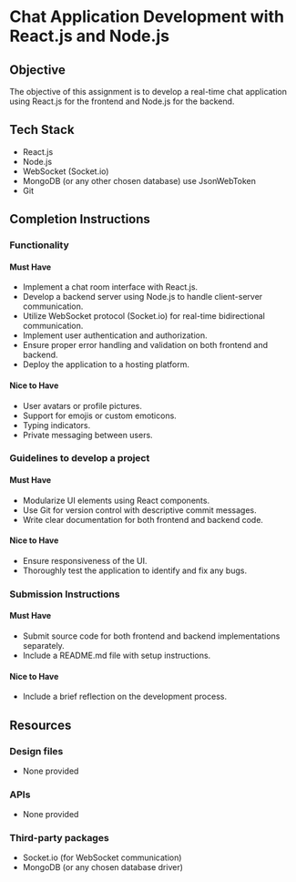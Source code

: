 # Chat Application Development with React.js and Node.js

## Objective

The objective of this assignment is to develop a real-time chat application using React.js for the frontend and Node.js for the backend.

## Tech Stack

- React.js
- Node.js
- WebSocket (Socket.io)
- MongoDB (or any other chosen database) use JsonWebToken
- Git

## Completion Instructions

### Functionality

#### Must Have
- Implement a chat room interface with React.js.
- Develop a backend server using Node.js to handle client-server communication.
- Utilize WebSocket protocol (Socket.io) for real-time bidirectional communication.
- Implement user authentication and authorization.
- Ensure proper error handling and validation on both frontend and backend.
- Deploy the application to a hosting platform.

#### Nice to Have
- User avatars or profile pictures.
- Support for emojis or custom emoticons.
- Typing indicators.
- Private messaging between users.

### Guidelines to develop a project

#### Must Have
- Modularize UI elements using React components.
- Use Git for version control with descriptive commit messages.
- Write clear documentation for both frontend and backend code.

#### Nice to Have
- Ensure responsiveness of the UI.
- Thoroughly test the application to identify and fix any bugs.

### Submission Instructions

#### Must Have
- Submit source code for both frontend and backend implementations separately.
- Include a README.md file with setup instructions.

#### Nice to Have
- Include a brief reflection on the development process.

## Resources

### Design files
- None provided

### APIs
- None provided

### Third-party packages
- Socket.io (for WebSocket communication)
- MongoDB (or any chosen database driver)
